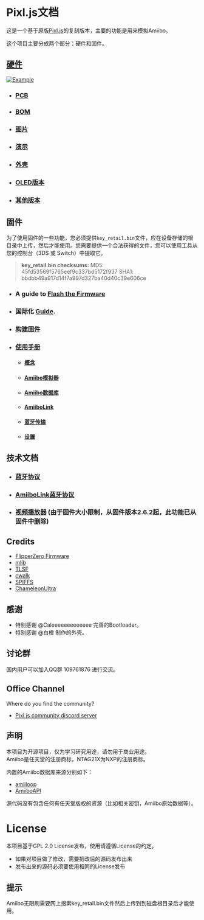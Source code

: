 
# **Pixl.js文档**

这是一个基于原版[Pixl.js](http://www.espruino.com/Pixl.js)的复刻版本，主要的功能是用来模拟Amiibo。

这个项目主要分成两个部分：硬件和固件。


## **[硬件](01-Hardware.md)**
[![Example](https://github.com/solosky/pixl.js/raw/main/assets/pixljs-3.jpg "Example")](https://github.com/solosky/pixl.js/raw/main/assets/pixljs-3.jpg "Example")
- ### [PCB](01-Hardware.md#PCB)
- ### [BOM](01-Hardware.md#BOM)
- ### [图片](01-Hardware.md#Pictures)
- ### [演示](01-Hardware.md#Demo)
- ### [外壳](01-Hardware.md#Shell)
- ### [OLED版本](01-Hardware.md#OLED-version) 
- ### [其他版本](01-Hardware.md#alternative-boards)

## **固件**

为了使用固件的一些功能，您必须提供`key_retail.bin`文件，应在设备存储的根目录中上传，然后才能使用。您需要提供一个合法获得的文件，您可以使用工具从您的控制台（3DS 或 Switch）中提取它。

>**key_retail.bin checksums:**
>MD5:	45fd53569f5765eef9c337bd5172f937
>SHA1:	bbdbb49a917d14f7a997d327ba40d40c39e606ce

- ### A guide to [Flash the Firmware](02-Flash-Firmware "Flash the Firmware")
- ### 国际化 [Guide](https://github.com/solosky/pixl.js/blob/develop/fw/docs/translation.md).
- ### [构建固件](03-Build-Firmware)
- ### [使用手册](04-Using-Firmware.md)
    - #### [概念](04-Using-Firmware.md/#Firmware-Concepts)
    - #### [Amiibo模拟器](04-Using-Firmware.md/#Amiibo-Emulator)
    - #### [Amiibo数据库](04-Using-Firmware.md/#Amiibo-Database)
    - #### [AmiiboLink](04-Using-Firmware.md/#AmiiboLink)
    - #### [蓝牙传输](04-Using-Firmware.md/#BLE-File-Transfer)
    - #### [设置](04-Using-Firmware.md/#Settings-1)

## 技术文档
- ### [蓝牙协议](05+1-ble_protocol.md)
- ### [AmiiboLink蓝牙协议](05+2-amiibolink_ble.md)
- ### [视频播放器](05+4-video_player.md) (由于固件大小限制，从固件版本2.6.2起，此功能已从固件中删除)

## Credits

* [FlipperZero Firmware](https://github.com/flipperdevices/flipperzero-firmware)
* [mlib](https://github.com/P-p-H-d/mlib)
* [TLSF](https://github.com/mattconte/tlsf)
* [cwalk](https://github.com/likle/cwalk)
* [SPIFFS](https://github.com/pellepl/spiffs)
* [ChameleonUltra](https://github.com/RfidResearchGroup/ChameleonUltra)

## 感谢

* 特别感谢 @Caleeeeeeeeeeeee 完善的Bootloader。
* 特别感谢 @白橙 制作的外壳。 

## 讨论群

国内用户可以加入QQ群 109761876 进行交流。

## Office Channel

Where do you find the community?
* [Pixl.js community discord server](https://discord.gg/t8naCqy4)


## 声明

本项目为开源项目，仅为学习研究用途，请勿用于商业用途。 <br />
Amiibo是任天堂的注册商标，NTAG21X为NXP的注册商标。

内置的Amiibo数据库来源分别如下：

* [amiiloop](https://download.amiloop.app/)
* [AmiiboAPI](https://www.amiiboapi.com/)

源代码没有包含任何有任天堂版权的资源（比如相关密钥，Amiibo原始数据等）。

# License

本项目基于GPL 2.0 License发布，使用请遵循License的约定。

* 如果对项目做了修改，需要把改后的源码发布出来
* 发布出来的源码必须要使用相同的License发布


## 提示 

Amiibo无限刷需要网上搜索key_retail.bin文件然后上传到到磁盘根目录后才能使用。